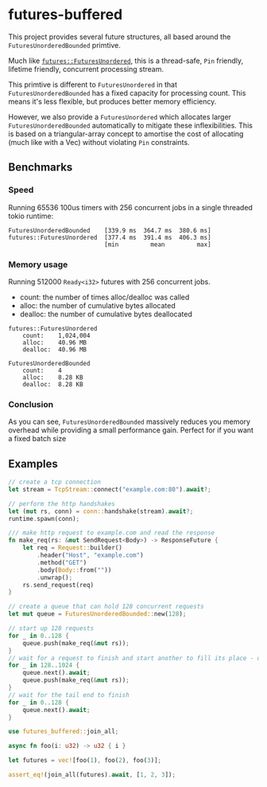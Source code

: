# futures-buffered

This project provides several future structures, all based around the `FuturesUnorderedBounded` primtive.

Much like [`futures::FuturesUnordered`](https://docs.rs/futures/0.3.25/futures/stream/struct.FuturesUnordered.html), this is a thread-safe, `Pin` friendly, lifetime friendly, concurrent processing stream.

This primtive is different to `FuturesUnordered` in that `FuturesUnorderedBounded` has a fixed capacity for processing count. This means it's less flexible, but produces better memory efficiency.

However, we also provide a `FuturesUnordered` which allocates larger `FuturesUnorderedBounded`
automatically to mitigate these inflexibilities. This is based on a triangular-array concept
to amortise the cost of allocating (much like with a Vec) without violating `Pin` constraints.

## Benchmarks

### Speed

Running 65536 100us timers with 256 concurrent jobs in a single threaded tokio runtime:

```
FuturesUnorderedBounded    [339.9 ms  364.7 ms  380.6 ms]
futures::FuturesUnordered  [377.4 ms  391.4 ms  406.3 ms]
                           [min         mean         max]
```

### Memory usage

Running 512000 `Ready<i32>` futures with 256 concurrent jobs.

- count: the number of times alloc/dealloc was called
- alloc: the number of cumulative bytes allocated
- dealloc: the number of cumulative bytes deallocated

```
futures::FuturesUnordered
    count:    1,024,004
    alloc:    40.96 MB
    dealloc:  40.96 MB

FuturesUnorderedBounded
    count:    4
    alloc:    8.28 KB
    dealloc:  8.28 KB
```

### Conclusion

As you can see, `FuturesUnorderedBounded` massively reduces you memory overhead while providing a small performance gain. Perfect for if you want a fixed batch size

## Examples

```rust
// create a tcp connection
let stream = TcpStream::connect("example.com:80").await?;

// perform the http handshakes
let (mut rs, conn) = conn::handshake(stream).await?;
runtime.spawn(conn);

/// make http request to example.com and read the response
fn make_req(rs: &mut SendRequest<Body>) -> ResponseFuture {
    let req = Request::builder()
        .header("Host", "example.com")
        .method("GET")
        .body(Body::from(""))
        .unwrap();
    rs.send_request(req)
}

// create a queue that can hold 128 concurrent requests
let mut queue = FuturesUnorderedBounded::new(128);

// start up 128 requests
for _ in 0..128 {
    queue.push(make_req(&mut rs));
}
// wait for a request to finish and start another to fill its place - up to 1024 total requests
for _ in 128..1024 {
    queue.next().await;
    queue.push(make_req(&mut rs));
}
// wait for the tail end to finish
for _ in 0..128 {
    queue.next().await;
}
```

```rust
use futures_buffered::join_all;

async fn foo(i: u32) -> u32 { i }

let futures = vec![foo(1), foo(2), foo(3)];

assert_eq!(join_all(futures).await, [1, 2, 3]);
```
